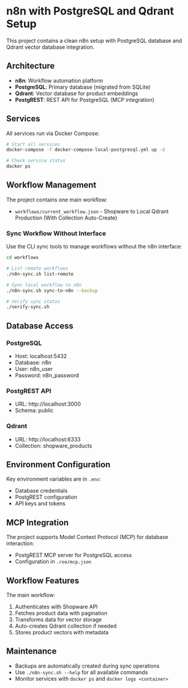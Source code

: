# n8n with PostgreSQL and Qdrant Setup

This project contains a clean n8n setup with PostgreSQL database and Qdrant vector database integration.

## Architecture

- **n8n**: Workflow automation platform
- **PostgreSQL**: Primary database (migrated from SQLite)
- **Qdrant**: Vector database for product embeddings
- **PostgREST**: REST API for PostgreSQL (MCP integration)

## Services

All services run via Docker Compose:

```bash
# Start all services
docker-compose -f docker-compose-local-postgresql.yml up -d

# Check service status
docker ps
```

## Workflow Management

The project contains one main workflow:
- `workflows/current_workflow.json` - Shopware to Local Qdrant Production (With Collection Auto-Create)

### Sync Workflow Without Interface

Use the CLI sync tools to manage workflows without the n8n interface:

```bash
cd workflows

# List remote workflows
./n8n-sync.sh list-remote

# Sync local workflow to n8n
./n8n-sync.sh sync-to-n8n --backup

# Verify sync status
./verify-sync.sh
```

## Database Access

### PostgreSQL
- Host: localhost:5432
- Database: n8n
- User: n8n_user
- Password: n8n_password

### PostgREST API
- URL: http://localhost:3000
- Schema: public

### Qdrant
- URL: http://localhost:6333
- Collection: shopware_products

## Environment Configuration

Key environment variables are in `.env`:
- Database credentials
- PostgREST configuration
- API keys and tokens

## MCP Integration

The project supports Model Context Protocol (MCP) for database interaction:
- PostgREST MCP server for PostgreSQL access
- Configuration in `.roo/mcp.json`

## Workflow Features

The main workflow:
1. Authenticates with Shopware API
2. Fetches product data with pagination
3. Transforms data for vector storage
4. Auto-creates Qdrant collection if needed
5. Stores product vectors with metadata

## Maintenance

- Backups are automatically created during sync operations
- Use `./n8n-sync.sh --help` for all available commands
- Monitor services with `docker ps` and `docker logs <container>`